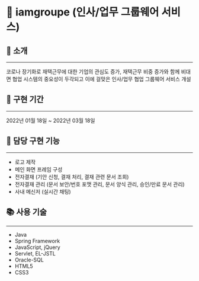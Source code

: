 # 🌳 iamgroupe (인사/업무 그룹웨어 서비스)
## 📝 소개
---
코로나 장기화로 재택근무에 대한 기업의 관심도 증가, 재택근무 비중 증가와 함께 비대면 협업 시스템의 중요성이 두각되고 이에 걸맞은 인사/업무 협업 그룹웨어 서비스 개설

## 📆 구현 기간

---

2022년 01월 18일 ~ 2022년 03월 18일

## 🦊 담당 구현 기능

---

- 로고 제작
- 메인 화면 프레임 구성
- 전자결재 (기안 신청, 결재 처리, 결재 관련 문서 조회)
- 전자결재 관리 (문서 보안/번호 포맷 관리, 문서 양식 관리, 승인/만료 문서 관리)
- 사내 메신저 (실시간 채팅)

## 📚 사용 기술

---

- Java
- Spring Framework
- JavaScript, jQuery
- Servlet, EL-JSTL
- Oracle-SQL
- HTML5
- CSS3
